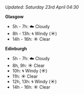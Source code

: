 *Updated: Saturday 23rd April 04:30*

**Glasgow**

* 5h - 7h: :cloud: Cloudy
* 8h - 13h: :cyclone: Windy (:sunny:)
* 14h - 16h: :sunny: Clear

**Edinburgh**

* 5h - 7h: :cloud: Cloudy
* 8h, 9h: :sunny: Clear
* 10h: :cyclone: Windy (:sunny:)
* 11h: :sunny: Clear
* 12h, 13h: :cyclone: Windy (:sunny:)
* 14h - 16h: :sunny: Clear
